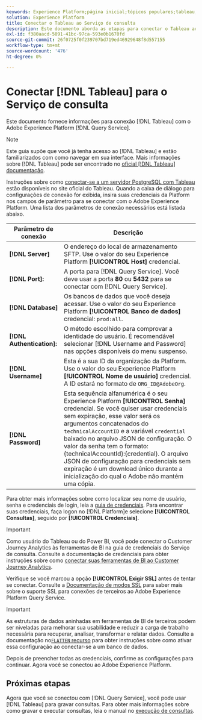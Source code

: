 ```yaml
---
keywords: Experience Platform;página inicial;tópicos populares;tableau;Tableau;serviço de consulta;serviço de consulta;conectar ao serviço de consulta;
solution: Experience Platform
title: Conectar o Tableau ao Serviço de consulta
description: Este documento aborda as etapas para conectar o Tableau ao Serviço de consulta da Adobe Experience Platform.
exl-id: f380aacd-5091-41bc-97ca-593e0b1670fd
source-git-commit: 26f0725f0f239707bd719ed46929648f8d557155
workflow-type: tm+mt
source-wordcount: '476'
ht-degree: 0%

---
```


# Conectar [!DNL Tableau] para o Serviço de consulta

Este documento fornece informações para conexão [!DNL Tableau] com o Adobe Experience Platform [!DNL Query Service].

>[!NOTE]
>
> Este guia supõe que você já tenha acesso ao [!DNL Tableau] e estão familiarizados com como navegar em sua interface. Mais informações sobre [!DNL Tableau] pode ser encontrado no [oficial [!DNL Tableau] documentação](https://help.tableau.com/current/pro/desktop/en-us/default.htm).

Instruções sobre como [conectar-se a um servidor PostgreSQL com Tableau](https://help.tableau.com/current/pro/desktop/en-us/examples_postgresql.htm) estão disponíveis no site oficial do Tableau. Quando a caixa de diálogo para configurações de conexão for exibida, insira suas credenciais da Platform nos campos de parâmetro para se conectar com o Adobe Experience Platform. Uma lista dos parâmetros de conexão necessários está listada abaixo.

| Parâmetro de conexão | Descrição |
|---|---|
| **[!DNL Server]** | O endereço do local de armazenamento SFTP. Use o valor do seu Experience Platform **[!UICONTROL Host]** credencial. |
| **[!DNL Port]:** | A porta para [!DNL Query Service]. Você deve usar a porta **80** ou **5432** para se conectar com [!DNL Query Service]. |
| **[!DNL Database]** | Os bancos de dados que você deseja acessar. Use o valor do seu Experience Platform **[!UICONTROL Banco de dados]** credencial: `prod:all`. |
| **[!DNL Authentication]:** | O método escolhido para comprovar a identidade do usuário. É recomendável selecionar [!DNL Username and Password] nas opções disponíveis do menu suspenso. |
| **[!DNL Username]** | Esta é a sua ID da organização da Platform. Use o valor do seu Experience Platform **[!UICONTROL Nome de usuário]** credencial. A ID estará no formato de `ORG_ID@AdobeOrg`. |
| **[!DNL Password]** | Esta sequência alfanumérica é o seu Experience Platform **[!UICONTROL Senha]** credencial. Se você quiser usar credenciais sem expiração, esse valor será os argumentos concatenados do `technicalAccountID` e a variável `credential` baixado no arquivo JSON de configuração. O valor da senha tem o formato: {technicalAccountId}:{credential}. O arquivo JSON de configuração para credenciais sem expiração é um download único durante a inicialização do qual o Adobe não mantém uma cópia. |

Para obter mais informações sobre como localizar seu nome de usuário, senha e credenciais de login, leia a [guia de credenciais](../ui/credentials.md). Para encontrar suas credenciais, faça logon no [!DNL Platform]e selecione **[!UICONTROL Consultas]**, seguido por **[!UICONTROL Credenciais]**.

>[!IMPORTANT]
>
>Como usuário do Tableau ou do Power BI, você pode conectar o Customer Journey Analytics às ferramentas de BI na guia de credenciais do Serviço de consulta. Consulte a documentação de credenciais para obter instruções sobre como [conectar suas ferramentas de BI ao Customer Journey Analytics](../ui/credentials.md#connect-to-customer-journey-analytics).

Verifique se você marcou a opção **[!UICONTROL Exigir SSL]** antes de tentar se conectar. Consulte a [Documentação de modos SSL](./ssl-modes.md) para saber mais sobre o suporte SSL para conexões de terceiros ao Adobe Experience Platform Query Service.

>[!IMPORTANT]
>
>As estruturas de dados aninhadas em ferramentas de BI de terceiros podem ser niveladas para melhorar sua usabilidade e reduzir a carga de trabalho necessária para recuperar, analisar, transformar e relatar dados. Consulte a documentação no[`FLATTEN` recurso](../key-concepts/flatten-nested-data.md) para obter instruções sobre como ativar essa configuração ao conectar-se a um banco de dados.

Depois de preencher todas as credenciais, confirme as configurações para continuar. Agora você se conectou ao Adobe Experience Platform.

## Próximas etapas

Agora que você se conectou com [!DNL Query Service], você pode usar [!DNL Tableau] para gravar consultas. Para obter mais informações sobre como gravar e executar consultas, leia o manual no [execução de consultas](../best-practices/writing-queries.md).
